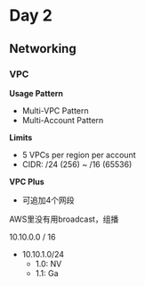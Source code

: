 # Day 2
## Networking
### VPC
**Usage Pattern**
- Multi-VPC Pattern
- Multi-Account Pattern

**Limits**
- 5 VPCs per region per account
- CIDR: /24 (256) ~ /16 (65536)

**VPC Plus**
- 可追加4个网段

AWS里没有用broadcast，组播

10.10.0.0 / 16
- 10.10.1.0/24
	- 1.0: NV
	- 1.1: Ga
<!--stackedit_data:
eyJoaXN0b3J5IjpbLTg4ODg4ODg0MiwtMTMxOTkwMzc2Myw0Mj
QzOTM1ODMsMTgzODUxNjc0NV19
-->